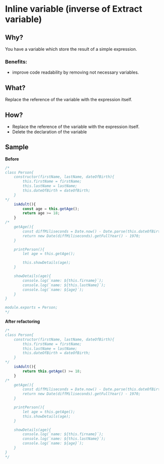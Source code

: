 # Inline variable (inverse of Extract variable)
## Why?
You have a variable which store the result of a simple expression.
### Benefits:
- improve code readability by removing not necessary variables.
## What?
Replace the reference of the variable with the expression itself.
## How?
- Replace the reference of the variable with the expression itself.
- Delete the declaration of the variable
## Sample
**Before**
```js
/*
class Person{
    constructor(firstName, lastName, dateOfBirth){
        this.firstName = firstName;
        this.lastName = lastName;
        this.dateOfBirth = dateOfBirth;
    }
*/
    isAdult(){
        const age = this.getAge();
        return age >= 18;
    }
/*
    getAge(){
        const diffMiliseconds = Date.now() - Date.parse(this.dateOfBirth);
        return new Date(diffMiliseconds).getFullYear() - 1970;
    }

    printPerson(){
        let age = this.getAge();

        this.showDetails(age);
    }

    showDetails(age){
        console.log(`name: ${this.firname}`);
        console.log(`name: ${this.lastName}`);
        console.log(`name: ${age}`);
    }
}

module.exports = Person;
*/
```
**After refactoring**
```js
/*
class Person{
    constructor(firstName, lastName, dateOfBirth){
        this.firstName = firstName;
        this.lastName = lastName;
        this.dateOfBirth = dateOfBirth;
    }
*/
    isAdult(){
        return this.getAge() >= 18;
    }
/*
    getAge(){
        const diffMiliseconds = Date.now() - Date.parse(this.dateOfBirth);
        return new Date(diffMiliseconds).getFullYear() - 1970;
    }

    printPerson(){
        let age = this.getAge();
        this.showDetails(age);
    }

    showDetails(age){
        console.log(`name: ${this.firname}`);
        console.log(`name: ${this.lastName}`);
        console.log(`name: ${age}`);
    }
}
*/
```
